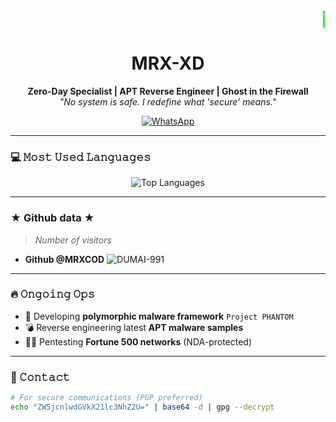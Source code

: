 <div align="center">

  <marquee behavior="scroll" direction="left" scrollamount="10" style="color: #00ff00; font-size: 24px;">
    🚀 Welcome to MRX World 🚀
  </marquee>

  <h1> MRX-XD </h1>
  
  <p>
    <b>Zero-Day Specialist | APT Reverse Engineer | Ghost in the Firewall</b><br>
    <i>"No system is safe. I redefine what 'secure' means."</i>
  </p>
  
  <a href="https://wa.me/+2348164404128">
    <img src="https://img.shields.io/badge/WhatsApp-25D366?style=for-the-badge&logo=whatsapp&logoColor=white" alt="WhatsApp">
  </a>
</div>

---

### 💻 𝙼𝚘𝚜𝚝 𝚄𝚜𝚎𝚍 𝙻𝚊𝚗𝚐𝚞𝚊𝚐𝚎𝚜
<div align="center">
  <img src="https://github-readme-stats.vercel.app/api/top-langs/?username=MRXCOD&layout=compact&theme=radical&hide_border=true" alt="Top Languages">
</div>

---

### ★ Github data ★
> *Number of visitors*
* **Github @MRXCOD**
![DUMAI-991](https://komarev.com/ghpvc/?username=MRXCOD&color=blue)

---

### 🔥 𝙾𝚗𝚐𝚘𝚒𝚗𝚐 𝙾𝚙𝚜
- 🔐 Developing **polymorphic malware framework** <code>Project PHANTOM</code>
- 💣 Reverse engineering latest **APT malware samples**
- 🕵️‍♂️ Pentesting **Fortune 500 networks** (NDA-protected)

---

### 📡 𝙲𝚘𝚗𝚝𝚊𝚌𝚝
```bash
# For secure communications (PGP preferred)
echo "ZW5jcnlwdGVkX21lc3NhZ2U=" | base64 -d | gpg --decrypt
